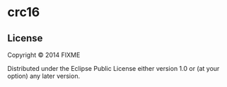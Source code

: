 # crc16

## License

Copyright © 2014 FIXME

Distributed under the Eclipse Public License either version 1.0 or (at
your option) any later version.
